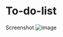 # To-do-list
Screenshot
![image](https://github.com/user-attachments/assets/03461027-d29a-489e-9fe0-672c2a98d86e)
